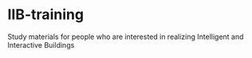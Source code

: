 # IIB-training
Study materials for people who are interested in realizing Intelligent and Interactive Buildings
